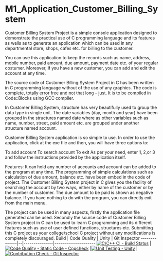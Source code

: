 # M1_Application_Customer_Billing_System
Customer Billing System Project is a simple console application designed to demonstrate the practical use of C programming language and its features as wells as to generate an application which can be used in any departmental store, shops, cafes etc. for billing to the customer.

You can use this application to keep the records such as name, address, mobile number, paid amount, due amount, payment date etc. of your regular costumer. Moreover, if you have a new customer, you can add and edit the account at any time.

The source code of Customer Billing System Project in C has been written in C programming language without of the use of any graphics. The code is complete, totally error free and not that long – just. It is to be compiled in Code::Blocks using GCC compiler.

In Customer Billing System, structure has very beautifully used to group the data type in single unit. The date variables (day, month and year) have been grouped in the structures named date where as other variables such as name, number, street, paid amount etc. are grouped under another structure named account.

Customer Billing System application is so simple to use. In order to use the application, click at the exe file and then, you will have three options to:

To add account
To search account
To exit
As per your need, enter 1, 2,or 3 and follow the instructions provided by the application itself.

Features:
It can hold any number of accounts and account can be added to the program at any time. The programming of simple calculations such as calculation of due amount, balance etc. have been embed in the code of project. The Customer Billing System project in C gives you the facility of searching the account by two ways, either by name of the customer or by the number of customer. The due amount to be paid is shown as negative balance. If you have nothing to do with the program, you can directly exit from the main menu.

The project can be used in many aspects, firstly the application file generated can be used. Secondly the source code of Customer Billing System project in C can be used to learn C programming and its different features such as use of user defined functions, structures etc. Submitting this C project as your college/school C project without any modifications is completely discouraged.
Build | Code Quality | Unity | Git Inspector
--------------|--|---------------|---------------------
[![C/C++ CI - Build Status](https://github.com/karthikeyans99/M1_Application_Customer_Billing_System/actions/workflows/linux.yml/badge.svg)](https://github.com/karthikeyans99/M1_Application_Customer_Billing_System/actions/workflows/linux.yml) |[![Code Quality - Static Code - Cppcheck](https://github.com/karthikeyans99/M1_Application_Customer_Billing_System/actions/workflows/c-cpp.yml/badge.svg)](https://github.com/karthikeyans99/M1_Application_Customer_Billing_System/actions/workflows/c-cpp.yml) |[![Unit Testing - Unity](https://github.com/karthikeyans99/M1_Application_Customer_Billing_System/actions/workflows/unity.yml/badge.svg)](https://github.com/karthikeyans99/M1_Application_Customer_Billing_System/actions/workflows/unity.yml) |[![Contribution Check - Git Inspector](https://github.com/karthikeyans99/M1_Application_Customer_Billing_System/actions/workflows/gitinspector.yml/badge.svg)](https://github.com/karthikeyans99/M1_Application_Customer_Billing_System/actions/workflows/gitinspector.yml)
